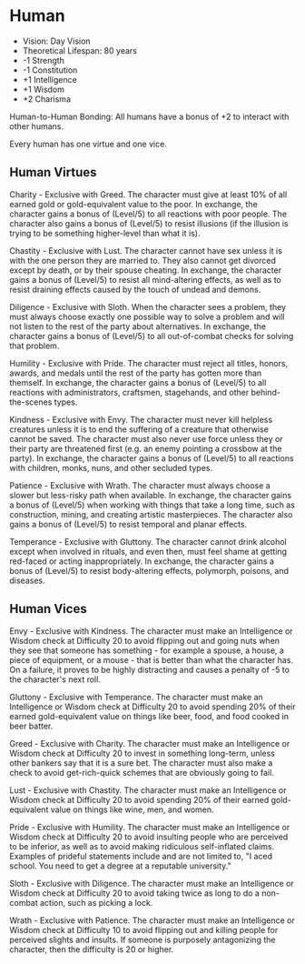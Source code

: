 # Human

- Vision: Day Vision
- Theoretical Lifespan: 80 years
- -1 Strength
- -1 Constitution
- +1 Intelligence
- +1 Wisdom
- +2 Charisma

Human-to-Human Bonding: All humans have a bonus of +2 to interact with other humans.

Every human has one virtue and one vice.

## Human Virtues

Charity - Exclusive with Greed. The character must give at least 10% of all earned gold or gold-equivalent value to the poor. In exchange, the character gains a bonus of (Level/5) to all reactions with poor people. The character also gains a bonus of (Level/5) to resist illusions (if the illusion is trying to be something higher-level than what it is).

Chastity - Exclusive with Lust. The character cannot have sex unless it is with the one person they are married to. They also cannot get divorced except by death, or by their spouse cheating. In exchange, the character gains a bonus of (Level/5) to resist all mind-altering effects, as well as to resist draining effects caused by the touch of undead and demons.

Diligence - Exclusive with Sloth. When the character sees a problem, they must always choose exactly one possible way to solve a problem and will not listen to the rest of the party about alternatives. In exchange, the character gains a bonus of (Level/5) to all out-of-combat checks for solving that problem.

Humility - Exclusive with Pride. The character must reject all titles, honors, awards, and medals until the rest of the party has gotten more than themself. In exchange, the character gains a bonus of (Level/5) to all reactions with administrators, craftsmen, stagehands, and other behind-the-scenes types.

Kindness - Exclusive with Envy. The character must never kill helpless creatures unless it is to end the suffering of a creature that otherwise cannot be saved. The character must also never use force unless they or their party are threatened first (e.g. an enemy pointing a crossbow at the party). In exchange, the character gains a bonus of (Level/5) to all reactions with children, monks, nuns, and other secluded types.

Patience - Exclusive with Wrath. The character must always choose a slower but less-risky path when available. In exchange, the character gains a bonus of (Level/5) when working with things that take a long time, such as construction, mining, and creating artistic masterpieces. The character also gains a bonus of (Level/5) to resist temporal and planar effects.

Temperance - Exclusive with Gluttony. The character cannot drink alcohol except when involved in rituals, and even then, must feel shame at getting red-faced or acting inappropriately. In exchange, the character gains a bonus of (Level/5) to resist body-altering effects, polymorph, poisons, and diseases.

## Human Vices

Envy - Exclusive with Kindness. The character must make an Intelligence or Wisdom check at Difficulty 20 to avoid flipping out and going nuts when they see that someone has something - for example a spouse, a house, a piece of equipment, or a mouse - that is better than what the character has. On a failure, it proves to be highly distracting and causes a penalty of -5 to the character's next roll.

Gluttony - Exclusive with Temperance. The character must make an Intelligence or Wisdom check at Difficulty 20 to avoid spending 20% of their earned gold-equivalent value on things like beer, food, and food cooked in beer batter.

Greed - Exclusive with Charity. The character must make an Intelligence or Wisdom check at Difficulty 20 to invest in something long-term, unless other bankers say that it is a sure bet. The character must also make a check to avoid get-rich-quick schemes that are obviously going to fail.

Lust - Exclusive with Chastity. The character must make an Intelligence or Wisdom check at Difficulty 20 to avoid spending 20% of their earned gold-equivalent value on things like wine, men, and women.

Pride - Exclusive with Humility. The character must make an Intelligence or Wisdom check at Difficulty 20 to avoid insulting people who are perceived to be inferior, as well as to avoid making ridiculous self-inflated claims. Examples of prideful statements include and are not limited to, "I aced school. You need to get a degree at a reputable university."

Sloth - Exclusive with Diligence. The character must make an Intelligence or Wisdom check at Difficulty 20 to avoid taking twice as long to do a non-combat action, such as picking a lock.

Wrath - Exclusive with Patience. The character must make an Intelligence or Wisdom check at Difficulty 10 to avoid flipping out and killing people for perceived slights and insults. If someone is purposely antagonizing the character, then the difficulty is 20 or higher.

